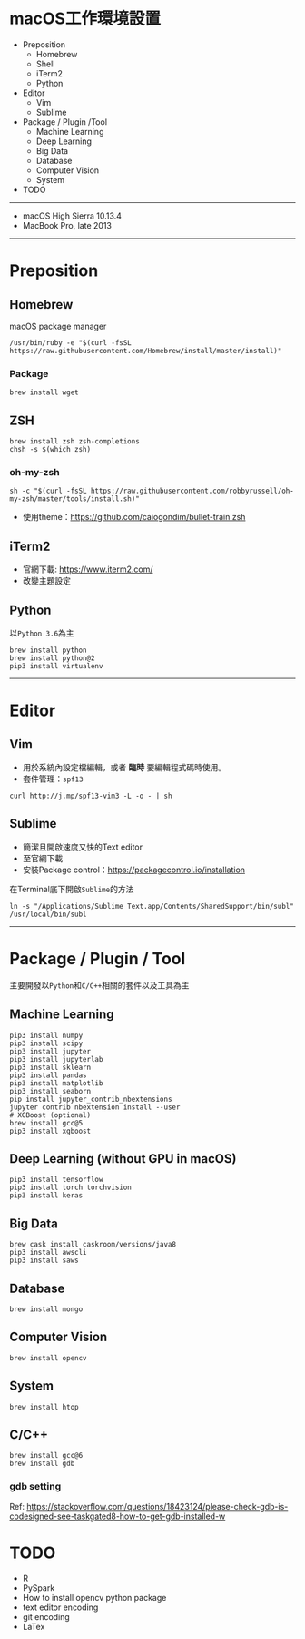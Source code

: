 macOS工作環境設置
=================
* Preposition
  * Homebrew
  * Shell
  * iTerm2
  * Python
* Editor
  * Vim
  * Sublime
* Package / Plugin /Tool
  * Machine Learning
  * Deep Learning
  * Big Data
  * Database
  * Computer Vision
  * System
* TODO

---
* macOS High Sierra 10.13.4
* MacBook Pro, late 2013 

---

# Preposition 
## Homebrew
macOS package manager
```shell
/usr/bin/ruby -e "$(curl -fsSL https://raw.githubusercontent.com/Homebrew/install/master/install)"
```
### Package
```shell
brew install wget
```

## ZSH
```shell
brew install zsh zsh-completions
chsh -s $(which zsh)
```

### oh-my-zsh
```shell
sh -c "$(curl -fsSL https://raw.githubusercontent.com/robbyrussell/oh-my-zsh/master/tools/install.sh)"
```
* 使用theme：https://github.com/caiogondim/bullet-train.zsh

## iTerm2
* 官網下載: https://www.iterm2.com/
* 改變主題設定

## Python
以`Python 3.6`為主
```shell
brew install python
brew install python@2
pip3 install virtualenv
```
---

# Editor
## Vim
* 用於系統內設定檔編輯，或者 **臨時** 要編輯程式碼時使用。
* 套件管理：`spf13`
```shell
curl http://j.mp/spf13-vim3 -L -o - | sh
```

## Sublime
* 簡潔且開啟速度又快的Text editor
* 至官網下載
* 安裝Package control：https://packagecontrol.io/installation

在Terminal底下開啟`Sublime`的方法
```
ln -s "/Applications/Sublime Text.app/Contents/SharedSupport/bin/subl" /usr/local/bin/subl
```

---

# Package / Plugin / Tool
主要開發以`Python`和`C/C++`相關的套件以及工具為主

## Machine Learning
```shell
pip3 install numpy
pip3 install scipy
pip3 install jupyter
pip3 install jupyterlab
pip3 install sklearn
pip3 install pandas
pip3 install matplotlib
pip3 install seaborn
pip install jupyter_contrib_nbextensions
jupyter contrib nbextension install --user
# XGBoost (optional)
brew install gcc@5
pip3 install xgboost
```

## Deep Learning (without GPU in macOS)
```
pip3 install tensorflow
pip3 install torch torchvision 
pip3 install keras
```

## Big Data
```
brew cask install caskroom/versions/java8
pip3 install awscli
pip3 install saws
```

## Database
```
brew install mongo
```

## Computer Vision
```
brew install opencv
```

## System
```
brew install htop
```

## C/C++
```
brew install gcc@6
brew install gdb
```
### gdb setting
Ref: https://stackoverflow.com/questions/18423124/please-check-gdb-is-codesigned-see-taskgated8-how-to-get-gdb-installed-w

# TODO
* R
* PySpark
* How to install opencv python package
* text editor encoding
* git encoding
* LaTex